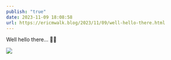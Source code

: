 ```yaml
---
publish: "true"
date: 2023-11-09 18:08:58
url: https://ericmwalk.blog/2023/11/09/well-hello-there.html
---
```


Well hello there… 👋🦌

![](https://ericmwalk.blog/uploads/2023/c3789fe5-1d54-4e28-b8f0-f25127345fa1.jpg)